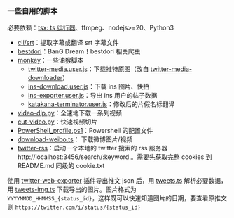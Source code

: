 ### 一些自用的脚本

必要依赖：[tsx: ts 运行器](https://github.com/privatenumber/tsx)、ffmpeg、nodejs>=20、Python3

- [cli/srt](cli/srt.ts)：提取字幕或翻译 srt 字幕文件
- [bestdori](crawler/bestdori/)：BanG Dream！bestdori 相关爬虫
- [monkey](monkey/)：一些油猴脚本
  - [twitter-media.user.js](monkey/twitter-media.user.js)：下载推特原图（改自 [twitter-media-downloader](https://greasyfork.org/zh-CN/scripts/423001-twitter-media-downloader)）
  - [ins-download.user.js](monkey/ins-download.user.js)：下载 ins 图片、快拍
  - [ins-exporter.user.js](monkey/ins-exporter.user.js)：导出 ins 用户的帖子数据
  - [katakana-terminator.user.js](monkey/katakana-terminator.user.js)：修改后的片假名标翻译
- [video-dlp.py](python/video-dlp.py)：全速地下载一系列视频
- [cut-video.py](python/cut-video.py)：快速视频切片
- [PowerShell_profile.ps1](pwsh/Microsoft.PowerShell_profile.ps1)：Powershell 的配置文件
- [download-weibo.ts](crawler/download-weibo.ts)： 下载微博图片/视频
- [twitter-rss](crawler/twitter-rss.ts)：启动一个本地的 twitter 搜索的 rss 服务器 http://localhost:3456/search/:keyword 。需要先获取完整 cookies 到 README.md 同级的 cookie.txt

使用 [twitter-web-exporter](https://github.com/prinsss/twitter-web-exporter) 插件导出推文 json 后，用 [tweets.ts](crawler/tweets.ts) 解析必要数据，用 [tweets-img.ts](crawler/twitter-img.ts) 下载导出的图片。图片格式为 `YYYYMMDD_HHMMSS_{status_id}`，这样既可以快速知道图片的日期，要查看原推文则 `https://twitter.com/i/status/{status_id}`
